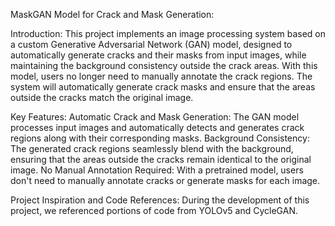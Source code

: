 MaskGAN Model for Crack and Mask Generation:

Introduction:
This project implements an image processing system based on a custom Generative Adversarial Network (GAN) model, designed to automatically generate cracks and their masks from input images, while maintaining the background consistency outside the crack areas. With this model, users no longer need to manually annotate the crack regions. The system will automatically generate crack masks and ensure that the areas outside the cracks match the original image.

Key Features:
Automatic Crack and Mask Generation: The GAN model processes input images and automatically detects and generates crack regions along with their corresponding masks.
Background Consistency: The generated crack regions seamlessly blend with the background, ensuring that the areas outside the cracks remain identical to the original image.
No Manual Annotation Required: With a pretrained model, users don't need to manually annotate cracks or generate masks for each image.

Project Inspiration and Code References:
During the development of this project, we referenced portions of code from YOLOv5 and CycleGAN.
